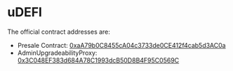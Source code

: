 # uDEFI


The official contract addresses are:
- Presale Contract: [0xaA79b0C8455cA04c3733de0CE412f4cab5d3AC0a](https://etherscan.io/address/0xaA79b0C8455cA04c3733de0CE412f4cab5d3AC0a#contracts)
- AdminUpgradeabilityProxy: [0x3C048EF383d684A78C1993dcB50D8B4F95C0569C](https://etherscan.io/address/0x3c048ef383d684a78c1993dcb50d8b4f95c0569c#code)
